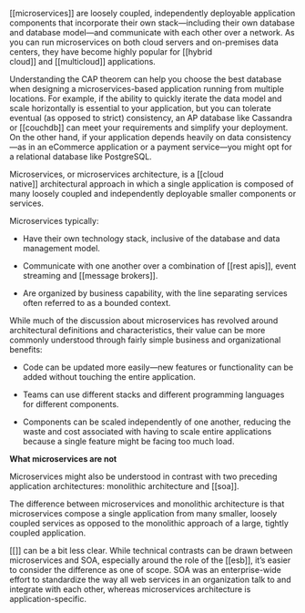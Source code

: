 [[microservices]] are loosely coupled, independently deployable application components that incorporate their own stack—including their own database and database model—and communicate with each other over a network. As you can run microservices on both cloud servers and on-premises data centers, they have become highly popular for [[hybrid cloud]] and [[multicloud]] applications.

Understanding the CAP theorem can help you choose the best database when designing a microservices-based application running from multiple locations. For example, if the ability to quickly iterate the data model and scale horizontally is essential to your application, but you can tolerate eventual (as opposed to strict) consistency, an AP database like Cassandra or [[couchdb]] can meet your requirements and simplify your deployment. On the other hand, if your application depends heavily on data consistency—as in an eCommerce application or a payment service—you might opt for a relational database like PostgreSQL.

Microservices, or microservices architecture, is a [[cloud native]] architectural approach in which a single application is composed of many loosely coupled and independently deployable smaller components or services.

Microservices typically:  

- Have their own technology stack, inclusive of the database and data management model.  
    
- Communicate with one another over a combination of [[rest apis]], event streaming and [[message brokers]].  
    
- Are organized by business capability, with the line separating services often referred to as a bounded context.

While much of the discussion about microservices has revolved around architectural definitions and characteristics, their value can be more commonly understood through fairly simple business and organizational benefits:

- Code can be updated more easily—new features or functionality can be added without touching the entire application.  
    
- Teams can use different stacks and different programming languages for different components.  
    
- Components can be scaled independently of one another, reducing the waste and cost associated with having to scale entire applications because a single feature might be facing too much load.

**What microservices are not**

Microservices might also be understood in contrast with two preceding application architectures: monolithic architecture and [[soa]].

The difference between microservices and monolithic architecture is that microservices compose a single application from many smaller, loosely coupled services as opposed to the monolithic approach of a large, tightly coupled application.

[[]] can be a bit less clear. While technical contrasts can be drawn between microservices and SOA, especially around the role of the [[esb]], it’s easier to consider the difference as one of scope. SOA was an enterprise-wide effort to standardize the way all web services in an organization talk to and integrate with each other, whereas microservices architecture is application-specific.
